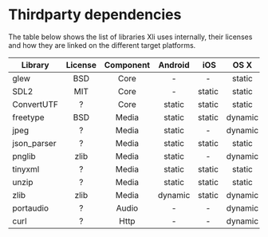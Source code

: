 Thirdparty dependencies
=======================

The table below shows the list of libraries Xli uses internally, their licenses and how they are linked on the different target platforms.

Library       | License   | Component | Android | iOS     | OS X    | *nix    | Win32 
--------------|:---------:|:---------:|:-------:|:-------:|:-------:|:-------:|:-------:
glew          | BSD       | Core      | -       | -       | static  | dynamic | static
SDL2          | MIT       | Core      | -       | static  | static  | dynamic | -
ConvertUTF    | ?         | Core      | static  | static  | static  | static  | static
freetype      | BSD       | Media     | static  | static  | dynamic | dynamic | static
jpeg          | ?         | Media     | static  | -       | dynamic | dynamic | static
json_parser   | ?         | Media     | static  | static  | static  | static  | static
pnglib        | zlib      | Media     | static  | -       | dynamic | dynamic | static
tinyxml       | ?         | Media     | static  | static  | static  | static  | static
unzip         | ?         | Media     | static  | static  | static  | static  | static
zlib          | zlib      | Media     | dynamic | static  | dynamic | dynamic | static
portaudio     | ?         | Audio     | -       | -       | dynamic | dynamic | static
curl          | ?         | Http      | -       | -       | dynamic | dynamic | static
